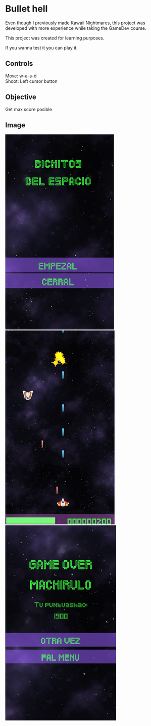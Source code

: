 <h1>Bullet hell</h1>
Even though I previously made Kawaii Nightmares, this project was developed with more experience while taking the GameDev course.

This project was created for learning purposes.

If you wanna test it you can play it.
<h2>Controls</h2>
Move: w-a-s-d <br/>
Shoot: Left cursor button <br/>

<h2>Objective</h2>
Get max score posible

<h2>Image</h2>

![main](images/BulletHell_main.png)
![game](images/BulletHell_game.png)
![end](images/BulletHell_end.png)
